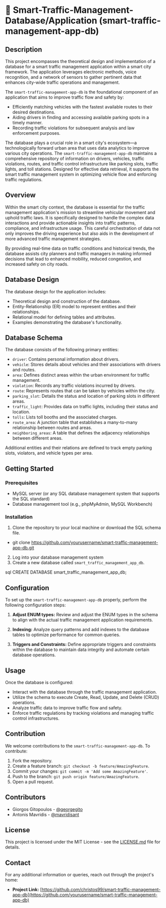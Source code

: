 # 🚦 Smart-Traffic-Management-Database/Application (smart-traffic-management-app-db)

## Description
This project encompasses the theoretical design and implementation of a database for a smart traffic management application within a smart city framework. The application leverages electronic methods, voice recognition, and a network of sensors to gather pertinent data that enhances city-wide traffic operations and management.

The `smart-traffic-management-app-db` is the foundational component of an application that aims to improve traffic flow and safety by:
- Efficiently matching vehicles with the fastest available routes to their desired destinations.
- Aiding drivers in finding and accessing available parking spots in a timely manner.
- Recording traffic violations for subsequent analysis and law enforcement purposes.

The database plays a crucial role in a smart city's ecosystem—a technologically forward urban area that uses data analytics to improve various city operations. The `smart-traffic-management-app-db` maintains a comprehensive repository of information on drivers, vehicles, traffic violations, routes, and traffic control infrastructure like parking slots, traffic lights, and toll stations. Designed for effective data retrieval, it supports the smart traffic management system in optimizing vehicle flow and enforcing traffic regulations.

## Overview

Within the smart city context, the database is essential for the traffic management application's mission to streamline vehicular movement and uphold traffic laws. It is specifically designed to handle the complex data interactions and provide actionable insights into traffic patterns, compliance, and infrastructure usage. This careful orchestration of data not only improves the driving experience but also aids in the development of more advanced traffic management strategies.

By providing real-time data on traffic conditions and historical trends, the database assists city planners and traffic managers in making informed decisions that lead to enhanced mobility, reduced congestion, and increased safety on city roads.


## Database Design
The database design for the application includes:
- Theoretical design and construction of the database.
- Entity-Relationship (ER) model to represent entities and their relationships.
- Relational model for defining tables and attributes.
- Examples demonstrating the database's functionality.

## Database Schema

The database consists of the following primary entities:

- `driver`: Contains personal information about drivers.
- `vehicle`: Stores details about vehicles and their associations with drivers and routes.
- `area`: Defines distinct areas within the urban environment for traffic management.
- `violation`: Records any traffic violations incurred by drivers.
- `route`: Represents routes that can be taken by vehicles within the city.
- `parking_slot`: Details the status and location of parking slots in different areas.
- `traffic_light`: Provides data on traffic lights, including their status and location.
- `tolls`: Lists toll booths and the associated charges.
- `route_area`: A junction table that establishes a many-to-many relationship between routes and areas.
- `neighboring_areas`: A table that defines the adjacency relationships between different areas.

Additional entities and their relations are defined to track empty parking slots, violators, and vehicle types per area.


## Getting Started

### Prerequisites

- MySQL server (or any SQL database management system that supports the SQL standard)
- Database management tool (e.g., phpMyAdmin, MySQL Workbench)

### Installation

1. Clone the repository to your local machine or download the SQL schema file.
- git clone https://github.com/yourusername/smart-traffic-management-app-db.git
2. Log into your database management system
3. Create a new database called `smart_traffic_management_app_db`.

sql
CREATE DATABASE smart_traffic_management_app_db;

## Configuration

To set up the `smart-traffic-management-app-db` properly, perform the following configuration steps:

1. **Adjust ENUM types:** Review and adjust the ENUM types in the schema to align with the actual traffic management application requirements.

2. **Indexing:** Analyze query patterns and add indexes to the database tables to optimize performance for common queries.

3. **Triggers and Constraints:** Define appropriate triggers and constraints within the database to maintain data integrity and automate certain database operations.

## Usage

Once the database is configured:

- Interact with the database through the traffic management application.
- Utilize the schema to execute Create, Read, Update, and Delete (CRUD) operations.
- Analyze traffic data to improve traffic flow and safety.
- Enforce traffic regulations by tracking violations and managing traffic control infrastructures.

## Contribution

We welcome contributions to the `smart-traffic-management-app-db`. To contribute:

1. Fork the repository.
2. Create a feature branch: `git checkout -b feature/AmazingFeature`.
3. Commit your changes: `git commit -m 'Add some AmazingFeature'`.
4. Push to the branch: `git push origin feature/AmazingFeature`.
5. Open a pull request.

## Contributors
- Giorgos Gitopoulos - [@georgegito](https://github.com/georgegito)
- Antonis Mavridis - [@mavridisant](https://github.com/mavridisant)

## License

This project is licensed under the MIT License - see the [LICENSE.md](LICENSE) file for details.

## Contact

For any additional information or queries, reach out through the project's home:

- **Project Link:** [https://github.com/christos99/smart-traffic-management-app-db](https://github.com/yourusername/smart-traffic-management-app-db)



